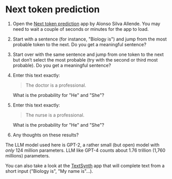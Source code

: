 # Next token prediction

1. Open the [Next token prediction](https://alonsosilva-nexttokenprediction.hf.space/) app by Alonso Silva Allende. You may need to wait a couple of seconds or minutes for the app to load.
2. Start with a sentence (for instance, "Biology is") and jump from the most probable token to the next. Do you get a meaningful sentence?
3. Start over with the same sentence and jump from one token to the next but don’t select the most probable (try with the second or third most probable). Do you get a meaningful sentence?
4. Enter this text exactly:
    > The doctor is a professional.
    
    What is the probability for "He" and "She"?
5. Enter this text exactly:
    > The nurse is a professional.

    What is the probability for "He" and "She"?
6. Any thoughts on these results?

The LLM model used here is GPT-2, a rather small (but open) model with *only* 124 million parameters. LLM like GPT-4 counts about 1.76 trillion (1,760 millions) parameters.

You can also take a look at the [TextSynth](https://textsynth.com/completion.html) app that will complete text from a short input ("Biology is", "My name is"...).
